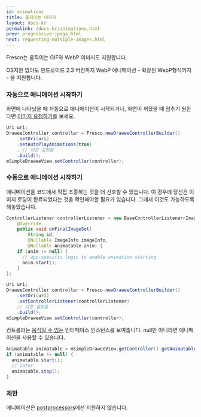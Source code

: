 ```yaml
---
id: animations
title: 움직이는 이미지
layout: docs-kr
permalink: /docs-kr/animations.html
prev: progressive-jpegs.html
next: requesting-multiple-images.html
---
```

Fresco는 움직이는 GIF와 WebP 이미지도 지원합니다.

OS지원 없이도 안드로이드 2.3 버전까지 WebP 애니메이션 - 확장된 WebP형식까지 - 을 지원합니다.

### 자동으로 애니메이션 시작하기

화면에 나타났을 때 자동으로 애니메이션이 시작되거나, 화면이 꺼졌을 때 멈추기 원한다면  [이미지 요청하기](image-requests.html)를 보세요.

```java
Uri uri;
DraweeController controller = Fresco.newDraweeControllerBuilder()
    .setUri(uri)
    .setAutoPlayAnimations(true)
    . // 다른 설정들
    .build();
mSimpleDraweeView.setController(controller);
```

### 수동으로 애니메이션 시작하기

애니메이션을 코드에서 직접 조종하는 것을 더 선호할 수 있습니다. 이 경우에 당신은 이미지 로딩이 완료되었다는 것을 확인해야할 필요가 있습니다. 그래서 이것도 가능하도록 해놓았습니다.

```java
ControllerListener controllerListener = new BaseControllerListener<ImageInfo>() {
    @Override
    public void onFinalImageSet(
        String id,
        @Nullable ImageInfo imageInfo,
        @Nullable Animatable anim) {
    if (anim != null) {
      // app-specific logic to enable animation starting
      anim.start();
    }
};

Uri uri;
DraweeController controller = Fresco.newDraweeControllerBuilder()
    .setUri(uri)
    .setControllerListener(controllerListener)
    // 다른 설정들
    .build();
mSimpleDraweeView.setController(controller);
```

컨트롤러는 [움직일 수 있는](http://developer.android.com/reference/android/graphics/drawable/Animatable.html) 인터페이스 인스턴스를 보여줍니다. null만 아니라면 애니메이션을 사용할 수 있습니다.

```java
Animatable animatable = mSimpleDraweeView.getController().getAnimatable();
if (animatable != null) {
  animatable.start();
  // later
  animatable.stop();
}
```

### 제한

애니메이션은 [postprocessors](modifying-image.html)에선 지원하지 않습니다.
